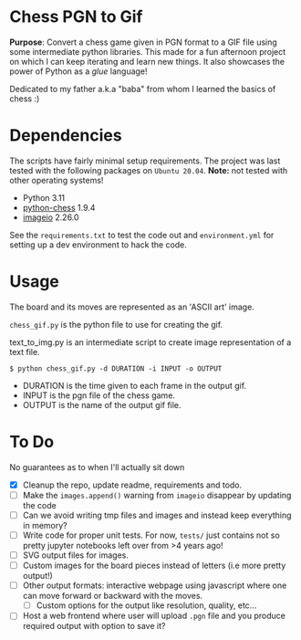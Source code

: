 # Chess PGN to Gif

**Purpose**: Convert a chess game given in PGN format to a GIF file using some intermediate
python libraries. This made for a fun afternoon project on which I can keep iterating and
learn new things. It also showcases the power of Python as a *glue* language!

Dedicated to my father a.k.a "baba" from whom I learned the basics of chess :)

# Dependencies 
The scripts have fairly minimal setup requirements. The project was last tested with the
following packages on `Ubuntu 20.04`. **Note:** not tested with other operating systems!

- Python 3.11 
- [python-chess](https://github.com/niklasf/python-chess) 1.9.4
- [imageio](https://imageio.readthedocs.io/en/stable/) 2.26.0

See the `requirements.txt` to test the code out and `environment.yml` for setting up a
dev environment to hack the code.

# Usage
The board and its moves are represented as an 'ASCII art' image.

`chess_gif.py` is the python file to use for creating the gif.

text_to_img.py is an intermediate script to create image representation
of a text file.

`$ python chess_gif.py -d DURATION -i INPUT -o OUTPUT`

- DURATION is the time given to each frame in the output gif.
- INPUT is the pgn file of the chess game.
- OUTPUT is the name of the output gif file.


# To Do 

No guarantees as to when I'll actually sit down

- [x] Cleanup the repo, update readme, requirements and todo.
- [ ] Make the `images.append()` warning from `imageio` disappear by updating the code
- [ ] Can we avoid writing tmp files and images and instead keep everything in memory?
- [ ] Write code for proper unit tests. For now, `tests/` just contains not so pretty jupyter notebooks left over from >4 years ago! 
- [ ] SVG output files for images. 
- [ ] Custom images for the board pieces instead of letters (i.e more pretty output!)
- [ ] Other output formats: interactive webpage using javascript where one can move forward or backward with the moves.
  - [ ] Custom options for the output like resolution, quality, etc...
- [ ] Host a web frontend where user will upload `.pgn` file and you produce required output with option to save it?
